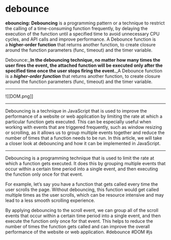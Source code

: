 # debounce
**ebouncing:** **Debouncing** is a programming pattern or a technique to restrict the calling of a time-consuming function frequently, by delaying the execution of the function until a specified time to avoid unnecessary CPU cycles, and API calls and improve performance. A Debounce function is a **higher-order function** that returns another function, to create closure around the function parameters (func, timeout) and the timer variable.

Debounce:_**In the debouncing technique, no matter how many times the user fires the event, the attached function will be executed only after the specified time once the user stops firing the event.**_A Debounce function is a **_higher-order function_** that returns another function, to create closure around the function parameters (func, timeout) and the timer variable.
***

![[DOM.png]]
***
Debouncing is a technique in JavaScript that is used to improve the performance of a website or web application by limiting the rate at which a particular function gets executed. This can be especially useful when working with events that are triggered frequently, such as window resizing or scrolling, as it allows us to group multiple events together and reduce the number of times that a function needs to be run. In this article, we will take a closer look at debouncing and how it can be implemented in JavaScript.
***

Debouncing is a programming technique that is used to limit the rate at which a function gets executed. It does this by grouping multiple events that occur within a certain time period into a single event, and then executing the function only once for that event.

For example, let’s say you have a function that gets called every time the user scrolls the page. Without debouncing, this function would get called multiple times as the user scrolls, which can be resource intensive and may lead to a less smooth scrolling experience.

By applying debouncing to the scroll event, we can group all of the scroll events that occur within a certain time period into a single event, and then execute the function only once for that event. This helps to reduce the number of times the function gets called and can improve the overall performance of the website or web application.
#debounce #DOM #js 